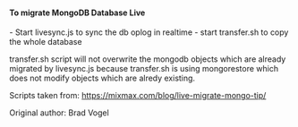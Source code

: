 <h4>To migrate MongoDB Database Live</h4>
 - Start livesync.js to sync the db oplog in realtime
 - start transfer.sh to copy the whole database
 
 transfer.sh script will not overwrite the mongodb objects which are already migrated by
 livesync.js because transfer.sh is using mongorestore which does not modify objects which 
 are alredy existing.
 
 
 

 
 
 
 
 
 
 Scripts taken from:
 https://mixmax.com/blog/live-migrate-mongo-tip/
 
 Original author: Brad Vogel